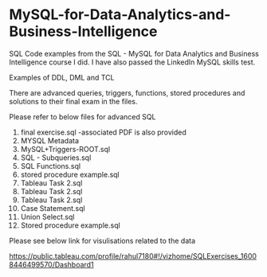 # MySQL-for-Data-Analytics-and-Business-Intelligence

SQL Code examples from the SQL - MySQL for Data Analytics and Business Intelligence course I did.
I have also passed the LinkedIn MySQL skills test.

Examples of DDL, DML and TCL

There are advanced queries, triggers, functions, stored procedures and solutions to their final exam in the files.

Please refer to below files for advanced SQL
1. final exercise.sql -associated PDF is also provided
2. MYSQL Metadata
3. MySQL+Triggers-ROOT.sql
4. SQL - Subqueries.sql
5. SQL Functions.sql
6. stored procedure example.sql
7. Tableau Task 2.sql
8. Tableau Task 2.sql
9. Tableau Task 2.sql
10. Case Statement.sql
11. Union Select.sql
12. Stored procedure example.sql

Please see below link for visulisations related to the data

https://public.tableau.com/profile/rahul7180#!/vizhome/SQLExercises_16008446499570/Dashboard1
